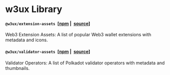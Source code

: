 # w3ux Library

#### `@w3ux/extension-assets`&nbsp; [[npm](https://www.npmjs.com/package/@w3ux/extension-assets)&nbsp;|&nbsp; [source](https://github.com/w3ux/w3ux-library/tree/main/library/extension-assets)]

Web3 Extension Assets: A list of popular Web3 wallet extensions with metadata and icons.

#### `@w3ux/validator-assets`&nbsp; [[npm](https://www.npmjs.com/package/@w3ux/validator-assets)&nbsp;|&nbsp; [source](https://github.com/w3ux/w3ux-library/tree/main/library/validator-assets)]

Validator Operators: A list of Polkadot validator operators with metadata and thumbnails.
